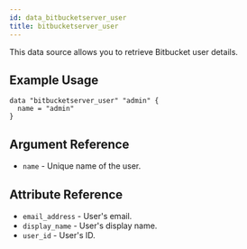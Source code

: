 ```yaml
---
id: data_bitbucketserver_user
title: bitbucketserver_user
---
```


This data source allows you to retrieve Bitbucket user details.

## Example Usage

```hcl
data "bitbucketserver_user" "admin" {
  name = "admin"
}
```

## Argument Reference

* `name` - Unique name of the user.

## Attribute Reference

* `email_address` - User's email.
* `display_name` - User's display name.
* `user_id` - User's ID.
